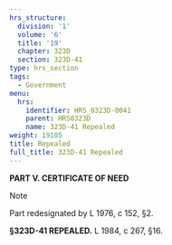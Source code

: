 ```yaml
---
hrs_structure:
  division: '1'
  volume: '6'
  title: '19'
  chapter: 323D
  section: 323D-41
type: hrs_section
tags:
  - Government
menu:
  hrs:
    identifier: HRS_0323D-0041
    parent: HRS0323D
    name: 323D-41 Repealed
weight: 19105
title: Repealed
full_title: 323D-41 Repealed
---
```

**PART V. CERTIFICATE OF NEED**

Note

Part redesignated by L 1976, c 152, §2.

**§323D-41 REPEALED.** L 1984, c 267, §16.